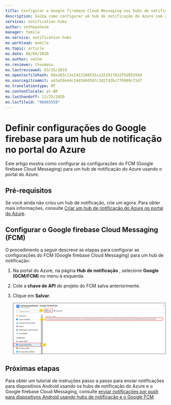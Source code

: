 ```yaml
---
title: Configurar o Google firebase Cloud Messaging nos hubs de notificação do Azure | Microsoft Docs
description: Saiba como configurar um hub de notificação do Azure com as configurações de mensagens de nuvem do Google firebase.
services: notification-hubs
author: sethmanheim
manager: femila
ms.service: notification-hubs
ms.workload: mobile
ms.topic: article
ms.date: 08/04/2020
ms.author: sethm
ms.reviewer: thsomasu
ms.lastreviewed: 03/25/2019
ms.openlocfilehash: 0da103c11e2412108535ca322917632f5d95559d
ms.sourcegitcommit: a43a59e44c14d349d597c3d2fd2bc779989c71d7
ms.translationtype: MT
ms.contentlocale: pt-BR
ms.lasthandoff: 11/25/2020
ms.locfileid: "96003558"
---
```

# <a name="configure-google-firebase-settings-for-a-notification-hub-in-the-azure-portal"></a>Definir configurações do Google firebase para um hub de notificação no portal do Azure

Este artigo mostra como configurar as configurações do FCM (Google firebase Cloud Messaging) para um hub de notificação do Azure usando o portal do Azure.  

## <a name="prerequisites"></a>Pré-requisitos

Se você ainda não criou um hub de notificação, crie um agora. Para obter mais informações, consulte [Criar um hub de notificação do Azure no portal do Azure](create-notification-hub-portal.md).

## <a name="configure-google-firebase-cloud-messaging-fcm"></a>Configurar o Google firebase Cloud Messaging (FCM)

O procedimento a seguir descreve as etapas para configurar as configurações do FCM (Google firebase Cloud Messaging) para um hub de notificação:

1. Na portal do Azure, na página **Hub de notificação** , selecione **Google (GCM/FCM)** no menu à esquerda.
2. Cole a **chave de API** do projeto do FCM salva anteriormente.
3. Clique em **Salvar**.

   ![Captura de tela que mostra como configurar os Hubs de Notificação para Google FCM](./media/notification-hubs-android-push-notification-google-fcm-get-started/fcm-server-key.png)

## <a name="next-steps"></a>Próximas etapas

Para obter um tutorial de instruções passo a passo para enviar notificações para dispositivos Android usando os hubs de notificação do Azure e o Google firebase Cloud Messaging, consulte [enviar notificações por push para dispositivos Android usando hubs de notificação e o Google FCM](notification-hubs-android-push-notification-google-fcm-get-started.md).
